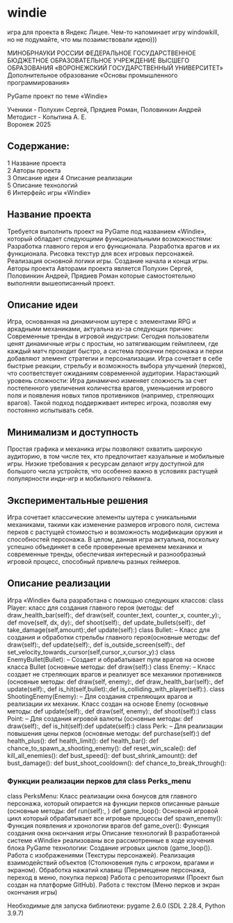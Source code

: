 # windie
игра для проекта в Яндекс Лицее. Чем-то напоминает игру windowkill, но не подумайте, что мы позаимствовали идею)))


МИНОБРНАУКИ РОССИИ
ФЕДЕРАЛЬНОЕ ГОСУДАРСТВЕННОЕ БЮДЖЕТНОЕ ОБРАЗОВАТЕЛЬНОЕ УЧРЕЖДЕНИЕ 
ВЫСШЕГО ОБРАЗОВАНИЯ
«ВОРОНЕЖСКИЙ ГОСУДАРСТВЕННЫЙ УНИВЕРСИТЕТ»
Дополнительное образование «Основы промышленного программирования»

PyGame проект по теме
«Windie»

Ученики - Полухин Сергей, Прядиев Роман, Половинкин Андрей
Методист - Копытина А. Е.                                                                                       
Воронеж 2025

## Содержание:
1 Название проекта	
2 Авторы проекта	
3 Описание идеи	
4 Описание реализации	
5 Описание технологий	
6 Интерфейс игры «Windie»	

## Название проекта

Требуется выполнить проект на PyGame под названием «Windie», который обладает следующими функциональными возможностями:
Разработка главного героя и его функционала.
Разработка врагов и их функционала.
Рисовка текстур для всех игровых персонажей.
Реализация основной логики игры.
Создание начала и конца игры.
Авторы проекта
Авторами проекта является Полухин Сергей, Половинкин Андрей, Прядиев Роман которые самостоятельно выполняли вышеописанный проект.

## Описание идеи

Игра, основанная на динамичном шутере с элементами RPG и аркадными механиками, актуальна из-за следующих причин:
Современные тренды в игровой индустрии:
Сегодня пользователи ценят динамичные игры с простым, но затягивающим геймплеем, где каждый матч проходит быстро, а система прокачки персонажа и перки добавляют элемент стратегии и персонализации. Игра сочетает в себе быстрые реакции, стрельбу и возможность выбора улучшений (перков), что соответствует ожиданиям современной аудитории.
Нарастающий уровень сложности:
Игра динамично изменяет сложность за счет постепенного увеличения количества врагов, уменьшения игрового поля и появления новых типов противников (например, стреляющих врагов). Такой подход поддерживает интерес игрока, позволяя ему постоянно испытывать себя.

## Минимализм и доступность

Простая графика и механика игры позволяют охватить широкую аудиторию, в том числе тех, кто предпочитает казуальные и мобильные игры. Низкие требования к ресурсам делают игру доступной для большого числа устройств, что особенно важно в условиях растущей популярности инди-игр и мобильного гейминга.

## Экспериментальные решения

Игра сочетает классические элементы шутера с уникальными механиками, такими как изменение размеров игрового поля, система перков с растущей стоимостью и возможность модификации оружия и способностей персонажа. 
В целом, данная игра актуальна, поскольку успешно объединяет в себе проверенные временем механики и современные тренды, обеспечивая интересный и разнообразный игровой процесс, способный привлечь разных геймеров.

## Описание реализации

Игра «Windie» была разработана с помощью следующих классов:
class Player:
класc для создания главного героя (методы: def draw_health_bar(self):, def draw(self, counter_text, counter_x, counter_y):, def move(self, dx, dy):, def shoot(self):, def update_bullets(self):, def take_damage(self,amount):,def update(self):)
class Bullet:
 – Класс для создания и обработки стрельбы главного героя(основные методы: def draw(self):, def update(self):, def is_outside_screen(self):, def set_velocity_towards_cursor(self,cursor_x,cursor_y):)
class EnemyBullet(Bullet):
 – Создает и обрабатывает пули врагов на основе класса Bullet (основные методы: def draw(self):)
class Enemy:
– Класс создает не стреляющих врагов и реализует все механики противников (основные методы: def draw(self, enemy):, def draw_health_bar(self):, def update(self):, def is_hit(self,bullet):,def is_colliding_with_player(self):).
class ShootingEnemy(Enemy):
 – Для создания стреляющих врагов и реализации их механик. Класс создан на основе Enemy (основные методы: def update(self):, def draw(self, enemy):, def shoot(self):)
class Point:
 – Для создания игровой валюты (основные методы: def draw(self):, def is_hit(self):def update(self):)
class Perk:
 – Для реализации повышения цены перков (основные методы: def purchase(self):)
def health_plus():
def health_limit():
def health_bar():
def chance_to_spawn_a_shooting_enemy():
def reset_win_scale():
def kill_all_enemies():
def bust_speed():
def bust_shrink_amount():
def bust_damage():
def bust_shoot_cooldown():
def chance_to_break_through():

### Функции реализации перков для class Perks_menu

class PerksMenu:
Класс реализации окна бонусов для главного персонажа, который опирается на функции перков описанные раньше (основные методы: def run(self):, )
def game_loop():
Основной игровой цикл который обрабатывает все игровые процессы
def spawn_enemy():
Функция появления и хронологии врагов
def game_over():
Функция создания окна окончания игры
Описание технологий
В разработанной системе «Windie» реализованы все рассмотренные в ходе изучения блока PyGame технологии:
Создание игровых циклов (game_loop()).
Работа с изображениями (Текстуры персонажей).
Реализация взаимодействий объектов (Столкновения пуль с игроком, врагами и экраном).
Обработка нажатий клавиш (Перемещение персонажа, переход в меню, покупка перков)
Работа с репозиториями (Проект был создан на платформе GitHub).
Работа с текстом (Меню перков и экран окончания игры) 

Необходимые для запуска библиотеки:
pygame 2.6.0 (SDL 2.28.4, Python 3.9.7)

